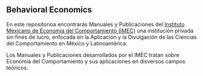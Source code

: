 ## Behavioral Economics

En este repositorioa encontrarás Manuales y Publicaciones del [Instituto Mexicano de Economía del Comportamiento (IMEC)](https://www.ecomportamiento.org/) una institución privada sin fines de lucro, enfocada en la Aplicación y la Divulgación de las Ciencias del Comportamiento en México y Latinoamérica. 

Los Manuales y Publicaciones desarrollados por el IMEC tratan sobre Economía del Comportamiento y sus aplicaciones en disversos campos teóricos. 
